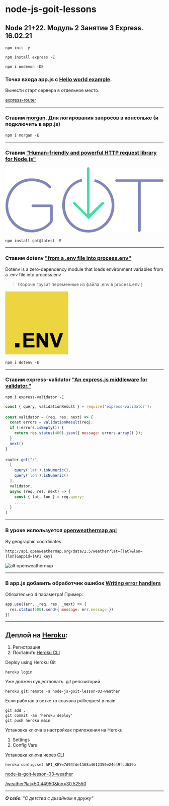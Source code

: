 # node-js-goit-lessons

## Node 21+22. Модуль 2 Занятие 3 Express. 16.02.21

```text
npm init -y
```

```text
npm install express -E
```

```text
npm i nodemon -DE
```

### Точка входа app.js с [Hello world example](https://expressjs.com/en/starter/hello-world.html).

Вынести старт сервера в отдельное место.

[express-router](https://expressjs.com/en/guide/routing.html#express-router)

---

### Ставим [morgan](https://www.npmjs.com/package/morgan). Для логирования запросов в консольке (и подключить в app.js)

```text
npm i morgan -E
```

---

### Ставим ["Human-friendly and powerful HTTP request library for Node.js"](https://www.npmjs.com/package/got)

![alt GOT](https://raw.githubusercontent.com/sindresorhus/got/HEAD/media/logo.svg)

```text
npm install got@latest -E
```

---

### Ставим dotenv ["from a .env file into process.env"](https://www.npmjs.com/package/dotenv)

Dotenv is a zero-dependency module that loads environment variables from a .env file into process.env
>(Короче грузит переменные из файла .env в process.env )

![alt dotenv](https://raw.githubusercontent.com/motdotla/dotenv/master/dotenv.png)

```text
npm i dotenv -E
```

---

### Ставим express-validator ["An express.js middleware for validator."](https://www.npmjs.com/package/express-validator)

```text
npm i express-validator -E
```

```js
const { query, validationResult } = require('express-validator');

const validator = (req, res, next) => {
  const errors = validationResult(req);
  if (!errors.isEmpty()) {
    return res.status(400).json({ message: errors.array() });
  }
  next()
}

router.get("/",
  [
    query('lat').isNumeric(),
    query('lon').isNumeric()
  ],
  validator,
  async (req, res, next) => {
    const { lat, lon } = req.query;
    .....
  }
)
```

---

### В уроке используется [openweathermap api](https://openweathermap.org/api)

By geographic coordinates

```text
http://api.openweathermap.org/data/2.5/weather?lat={lat}&lon={lon}&appid={API key}
```

![alt openweathermap](https://openweathermap.org/themes/openweathermap/assets/img/logo_white_cropped.png)

---

### В app.js добавить обработчик ошибок [Writing error handlers](https://expressjs.com/en/guide/error-handling.html#writing-error-handlers)

Обязательно 4 параметра! Пример:

```js
app.use((err, _req, res, _next) => {
  res.status(500).send({ message: err.message })
})
```

---

## Деплой на [Heroku](https://www.heroku.com/):

1. Регистрация
2. Поставить [Heroku CLI](https://devcenter.heroku.com/articles/heroku-cli#download-and-install)

Deploy using Heroku Git

```text
heroku login
```

Уже должен существовать .git репозиторий

```text
heroku git:remote -a node-js-goit-lesson-03-weather
```

Если работал в ветке то сначала pullrequest в main

```text
git add .
git commit -am 'heroku deploy'
git push heroku main
```

Установка ключа в настройках приложения на Heroku

1. Settings
2. Config Vars

[Установка ключа через CLI](https://devcenter.heroku.com/articles/config-vars#managing-config-vars)

```text
heroku config:set API_KEY=7d94fde1168a4612350e24e49fcd639b
```

[node-js-goit-lesson-03-weather](https://node-js-goit-lesson-03-weather.herokuapp.com/)

[/weather?lat=50.44950&lon=30.52550](https://node-js-goit-lesson-03-weather.herokuapp.com/weather?lat=50.44950&lon=30.52550)

---

***О себе**: "С детства с дизайном я дружу"*
